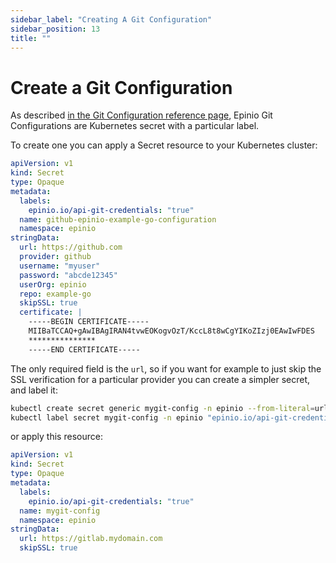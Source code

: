 ```yaml
---
sidebar_label: "Creating A Git Configuration"
sidebar_position: 13
title: ""
---
```


# Create a Git Configuration

As described [in the Git Configuration reference page](../references/git_configuration.md), Epinio Git Configurations are Kubernetes secret with a particular label.

To create one you can apply a Secret resource to your Kubernetes cluster:

```yaml
apiVersion: v1 
kind: Secret 
type: Opaque 
metadata: 
  labels: 
    epinio.io/api-git-credentials: "true"
  name: github-epinio-example-go-configuration 
  namespace: epinio 
stringData:
  url: https://github.com
  provider: github
  username: "myuser" 
  password: "abcde12345" 
  userOrg: epinio 
  repo: example-go 
  skipSSL: true 
  certificate: |
    -----BEGIN CERTIFICATE-----
    MIIBaTCCAQ+gAwIBAgIRAN4tvwEOKogvOzT/KccL8t8wCgYIKoZIzj0EAwIwFDES
    ***************
    -----END CERTIFICATE-----
```

The only required field is the `url`, so if you want for example to just skip the SSL verification for a particular provider you can create a simpler secret, and label it:

```bash
kubectl create secret generic mygit-config -n epinio --from-literal=url=https://gitlab.mydomain.com --from-literal=skipSSL=true
kubectl label secret mygit-config -n epinio "epinio.io/api-git-credentials=true"
```

or apply this resource:

```yaml
apiVersion: v1 
kind: Secret 
type: Opaque 
metadata: 
  labels: 
    epinio.io/api-git-credentials: "true"
  name: mygit-config 
  namespace: epinio 
stringData:
  url: https://gitlab.mydomain.com
  skipSSL: true 
```
